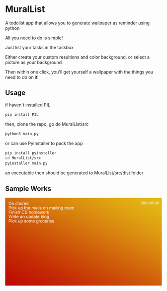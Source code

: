 # MuralList
A todolist app that allows you to generate wallpaper as reminder using python

All you need to do is simple!

Just list your tasks in the taskbox

Either create your custom resultions and color background, or select a picture as your background

Then within one click, you'll get yourself a wallpaper with the things you need to do on it!

## Usage

if haven't installed PIL
```bash
pip install PIL
```
then, clone the repo, go do MuralList/src
```bash
python3 main.py
```
or can use PyInstaller to pack the app
```bash
pip install pyinstaller
cd MuralList/src
pyinstaller main.py
```
an executable then should be generated to MuralList/src/dist folder

## Sample Works
![demo](https://github.com/lorenzoc25/MuralList/blob/master/savedFiles/demo.png?raw=true)
